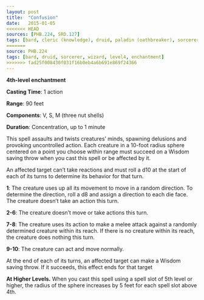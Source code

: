 ```yaml
---
layout: post
title:  "Confusion"
date:   2015-01-05
<<<<<<< HEAD
sources: [PHB.224, SRD.127]
tags: [bard, cleric (knowledge), druid, paladin (oathbreaker), sorcerer, wizard, level4, enchantment]
=======
source: PHB.224
tags: [bard, druid, sorcerer, wizard, level4, enchantment]
>>>>>>> fad25f008430f031f16b0eb4a6b691e869f24366
---
```


**4th-level enchantment**

**Casting Time**: 1 action

**Range**: 90 feet

**Components**: V, S, M (three nut shells)

**Duration**: Concentration, up to 1 minute

This spell assaults and twists creatures’ minds, spawning delusions and provoking uncontrolled action. Each creature in a 10-foot radius sphere centered on a point you choose within range must succeed on a Wisdom saving throw when you cast this spell or be affected by it.

An affected target can’t take reactions and must roll a d10 at the start of each of its turns to determine its behavior for that turn.

**1**: The creature uses up all its movement to move in a random direction. To determine the direction, roll a d8 and assign a direction to each die face. The creature doesn’t take an action this turn.

**2-6**: The creature doesn’t move or take actions this turn.

**7-8**: The creature uses its action to make a melee attack against a randomly determined creature within its reach. If there is no creature within its reach, the creature does nothing this turn.

**9-10**: The creature can act and move normally.

At the end of each of its turns, an affected target can make a Wisdom saving throw. If it succeeds, this effect ends for that target

**At Higher Levels.** When you cast this spell using a spell slot of 5th level or higher, the radius of the sphere increases by 5 feet for each spell slot above 4th.
